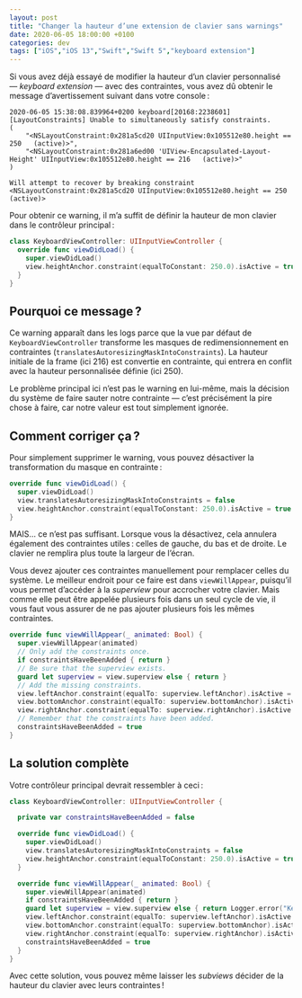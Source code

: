 ```yaml
---
layout: post
title: "Changer la hauteur d’une extension de clavier sans warnings"
date: 2020-06-05 18:00:00 +0100
categories: dev
tags: ["iOS","iOS 13","Swift","Swift 5","keyboard extension"]
---
```


Si vous avez déjà essayé de modifier la hauteur d’un clavier personnalisé — _keyboard extension_ — avec des contraintes, vous avez dû obtenir le message d’avertissement suivant dans votre console :

```
2020-06-05 15:38:08.839964+0200 keyboard[20168:2238601] [LayoutConstraints] Unable to simultaneously satisfy constraints.
(
    "<NSLayoutConstraint:0x281a5cd20 UIInputView:0x105512e80.height == 250   (active)>",
    "<NSLayoutConstraint:0x281a6ed00 'UIView-Encapsulated-Layout-Height' UIInputView:0x105512e80.height == 216   (active)>"
)

Will attempt to recover by breaking constraint
<NSLayoutConstraint:0x281a5cd20 UIInputView:0x105512e80.height == 250   (active)>
```

Pour obtenir ce warning, il m’a suffit de définir la hauteur de mon clavier dans le contrôleur principal :

```swift
class KeyboardViewController: UIInputViewController {
  override func viewDidLoad() {
    super.viewDidLoad()
    view.heightAnchor.constraint(equalToConstant: 250.0).isActive = true
  }
}
```


## Pourquoi ce message ?

Ce warning apparaît dans les logs parce que la vue par défaut de `KeyboardViewController` transforme les masques de redimensionnement en contraintes (`translatesAutoresizingMaskIntoConstraints`). La hauteur initiale de la frame (ici 216) est convertie en contrainte, qui entrera en conflit avec la hauteur personnalisée définie (ici 250).

Le problème principal ici n’est pas le warning en lui-même, mais la décision du système de faire sauter notre contrainte — c’est précisément la pire chose à faire, car notre valeur est tout simplement ignorée.


## Comment corriger ça ?

Pour simplement supprimer le warning, vous pouvez désactiver la transformation du masque en contrainte :

```swift
override func viewDidLoad() {
  super.viewDidLoad()
  view.translatesAutoresizingMaskIntoConstraints = false
  view.heightAnchor.constraint(equalToConstant: 250.0).isActive = true
}
```

MAIS… ce n’est pas suffisant. Lorsque vous la désactivez, cela annulera également des contraintes utiles : celles de gauche, du bas et de droite. Le clavier ne remplira plus toute la largeur de l’écran.

Vous devez ajouter ces contraintes manuellement pour remplacer celles du système. Le meilleur endroit pour ce faire est dans `viewWillAppear`, puisqu’il vous permet d’accéder à la _superview_ pour accrocher votre clavier. Mais comme elle peut être appelée plusieurs fois dans un seul cycle de vie, il vous faut vous assurer de ne pas ajouter plusieurs fois les mêmes contraintes.

```swift
override func viewWillAppear(_ animated: Bool) {
  super.viewWillAppear(animated)
  // Only add the constraints once.
  if constraintsHaveBeenAdded { return }
  // Be sure that the superview exists.
  guard let superview = view.superview else { return }
  // Add the missing constraints.
  view.leftAnchor.constraint(equalTo: superview.leftAnchor).isActive = true
  view.bottomAnchor.constraint(equalTo: superview.bottomAnchor).isActive = true
  view.rightAnchor.constraint(equalTo: superview.rightAnchor).isActive = true
  // Remember that the constraints have been added.
  constraintsHaveBeenAdded = true
}
```


## La solution complète

Votre contrôleur principal devrait ressembler à ceci :

```swift
class KeyboardViewController: UIInputViewController {

  private var constraintsHaveBeenAdded = false

  override func viewDidLoad() {
    super.viewDidLoad()
    view.translatesAutoresizingMaskIntoConstraints = false
    view.heightAnchor.constraint(equalToConstant: 250.0).isActive = true
  }

  override func viewWillAppear(_ animated: Bool) {
    super.viewWillAppear(animated)
    if constraintsHaveBeenAdded { return }
    guard let superview = view.superview else { return Logger.error("Keyboard has no superview.") }
    view.leftAnchor.constraint(equalTo: superview.leftAnchor).isActive = true
    view.bottomAnchor.constraint(equalTo: superview.bottomAnchor).isActive = true
    view.rightAnchor.constraint(equalTo: superview.rightAnchor).isActive = true
    constraintsHaveBeenAdded = true
  }
}
```

Avec cette solution, vous pouvez même laisser les _subviews_ décider de la hauteur du clavier avec leurs contraintes !
